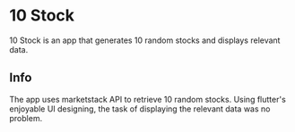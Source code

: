 # 10 Stock

10 Stock is an app that generates 10 random stocks and displays relevant data.

## Info

The app uses marketstack API to retrieve 10 random stocks. Using flutter's enjoyable UI designing, the task of displaying the relevant data was no problem.
